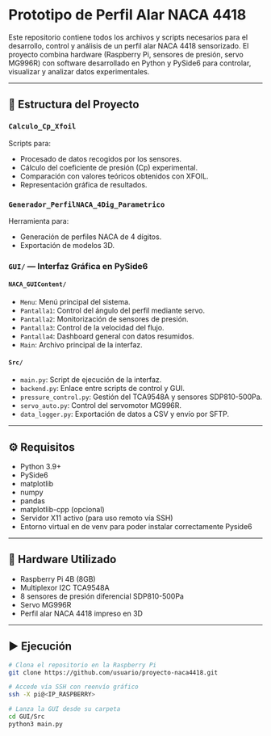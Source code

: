 # Prototipo de Perfil Alar NACA 4418

Este repositorio contiene todos los archivos y scripts necesarios para el desarrollo, control y análisis de un perfil alar NACA 4418 sensorizado. El proyecto combina hardware (Raspberry Pi, sensores de presión, servo MG996R) con software desarrollado en Python y PySide6 para controlar, visualizar y analizar datos experimentales.

---

## 📁 Estructura del Proyecto

### `Calculo_Cp_Xfoil`
Scripts para:
- Procesado de datos recogidos por los sensores.
- Cálculo del coeficiente de presión (Cp) experimental.
- Comparación con valores teóricos obtenidos con XFOIL.
- Representación gráfica de resultados.

### `Generador_PerfilNACA_4Dig_Parametrico`
Herramienta para:
- Generación de perfiles NACA de 4 dígitos.
- Exportación de modelos 3D.

### `GUI/` — Interfaz Gráfica en PySide6
#### `NACA_GUIContent/`
- `Menu`: Menú principal del sistema.
- `Pantalla1`: Control del ángulo del perfil mediante servo.
- `Pantalla2`: Monitorización de sensores de presión.
- `Pantalla3`: Control de la velocidad del flujo.
- `Pantalla4`: Dashboard general con datos resumidos.
- `Main`: Archivo principal de la interfaz.

#### `Src/`
- `main.py`: Script de ejecución de la interfaz.
- `backend.py`: Enlace entre scripts de control y GUI.
- `pressure_control.py`: Gestión del TCA9548A y sensores SDP810-500Pa.
- `servo_auto.py`: Control del servomotor MG996R.
- `data_logger.py`: Exportación de datos a CSV y envío por SFTP.

---

## ⚙️ Requisitos

- Python 3.9+
- PySide6
- matplotlib
- numpy
- pandas
- matplotlib-cpp (opcional)
- Servidor X11 activo (para uso remoto vía SSH)
- Entorno virtual en de venv para poder instalar correctamente Pyside6

---

## 🔧 Hardware Utilizado

- Raspberry Pi 4B (8GB)
- Multiplexor I2C TCA9548A
- 8 sensores de presión diferencial SDP810-500Pa
- Servo MG996R
- Perfil alar NACA 4418 impreso en 3D

---

## ▶️ Ejecución

```bash
# Clona el repositorio en la Raspberry Pi
git clone https://github.com/usuario/proyecto-naca4418.git

# Accede vía SSH con reenvío gráfico
ssh -X pi@<IP_RASPBERRY>

# Lanza la GUI desde su carpeta
cd GUI/Src
python3 main.py
